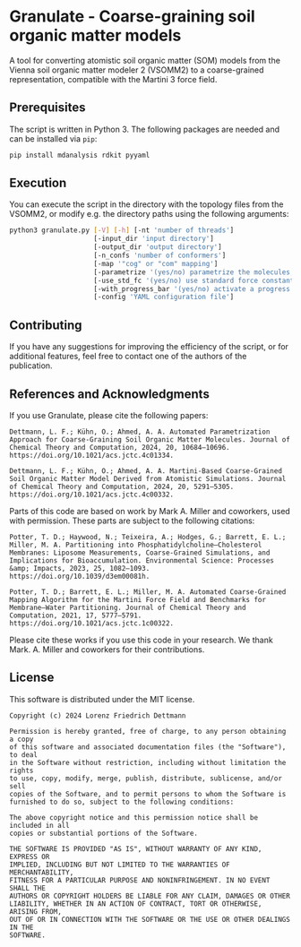 # Granulate - Coarse-graining soil organic matter models

A tool for converting atomistic soil organic matter (SOM) models from the Vienna soil organic matter modeler 2 (VSOMM2) to a coarse-grained representation, compatible with the Martini 3 force field.

## Prerequisites

The script is written in Python 3. The following packages are needed and can be installed via `pip`:
```bash
pip install mdanalysis rdkit pyyaml
```

## Execution

You can execute the script in the directory with the topology files from the VSOMM2, or modify e.g. the directory paths using the following arguments:
```bash
python3 granulate.py [-V] [-h] [-nt 'number of threads'] 
                     [-input_dir 'input directory'] 
                     [-output_dir 'output directory'] 
                     [-n_confs 'number of conformers'] 
                     [-map '"cog" or "com" mapping'] 
                     [-parametrize '(yes/no) parametrize the molecules, or only output mapped structure file']
                     [-use_std_fc '(yes/no) use standard force constants']
                     [-with_progress_bar '(yes/no) activate a progress bar']
                     [-config 'YAML configuration file']
```

## Contributing
If you have any suggestions for improving the efficiency of the script, or for additional features, feel free to contact one of the authors of the publication.

## References and Acknowledgments
If you use Granulate, please cite the following papers:
```
Dettmann, L. F.; Kühn, O.; Ahmed, A. A. Automated Parametrization Approach for Coarse-Graining Soil Organic Matter Molecules. Journal of Chemical Theory and Computation, 2024, 20, 10684–10696. https://doi.org/10.1021/acs.jctc.4c01334. 

Dettmann, L. F.; Kühn, O.; Ahmed, A. A. Martini-Based Coarse-Grained Soil Organic Matter Model Derived from Atomistic Simulations. Journal of Chemical Theory and Computation, 2024, 20, 5291–5305. https://doi.org/10.1021/acs.jctc.4c00332. 
```

Parts of this code are based on work by Mark A. Miller and coworkers, used with permission.
These parts are subject to the following citations:
```
Potter, T. D.; Haywood, N.; Teixeira, A.; Hodges, G.; Barrett, E. L.; Miller, M. A. Partitioning into Phosphatidylcholine–Cholesterol Membranes: Liposome Measurements, Coarse-Grained Simulations, and Implications for Bioaccumulation. Environmental Science: Processes &amp; Impacts, 2023, 25, 1082–1093. https://doi.org/10.1039/d3em00081h. 
    
Potter, T. D.; Barrett, E. L.; Miller, M. A. Automated Coarse-Grained Mapping Algorithm for the Martini Force Field and Benchmarks for Membrane–Water Partitioning. Journal of Chemical Theory and Computation, 2021, 17, 5777–5791. https://doi.org/10.1021/acs.jctc.1c00322. 
```
Please cite these works if you use this code in your research.
We thank Mark. A. Miller and coworkers for their contributions.

## License
This software is distributed under the MIT license.

    Copyright (c) 2024 Lorenz Friedrich Dettmann
    
    Permission is hereby granted, free of charge, to any person obtaining a copy
    of this software and associated documentation files (the "Software"), to deal
    in the Software without restriction, including without limitation the rights
    to use, copy, modify, merge, publish, distribute, sublicense, and/or sell
    copies of the Software, and to permit persons to whom the Software is
    furnished to do so, subject to the following conditions:
    
    The above copyright notice and this permission notice shall be included in all
    copies or substantial portions of the Software.
    
    THE SOFTWARE IS PROVIDED "AS IS", WITHOUT WARRANTY OF ANY KIND, EXPRESS OR
    IMPLIED, INCLUDING BUT NOT LIMITED TO THE WARRANTIES OF MERCHANTABILITY,
    FITNESS FOR A PARTICULAR PURPOSE AND NONINFRINGEMENT. IN NO EVENT SHALL THE
    AUTHORS OR COPYRIGHT HOLDERS BE LIABLE FOR ANY CLAIM, DAMAGES OR OTHER
    LIABILITY, WHETHER IN AN ACTION OF CONTRACT, TORT OR OTHERWISE, ARISING FROM,
    OUT OF OR IN CONNECTION WITH THE SOFTWARE OR THE USE OR OTHER DEALINGS IN THE
    SOFTWARE.
